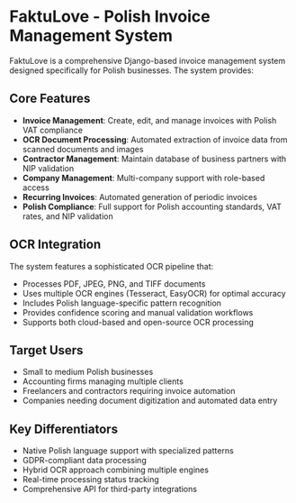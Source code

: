 # FaktuLove - Polish Invoice Management System

FaktuLove is a comprehensive Django-based invoice management system designed specifically for Polish businesses. The system provides:

## Core Features
- **Invoice Management**: Create, edit, and manage invoices with Polish VAT compliance
- **OCR Document Processing**: Automated extraction of invoice data from scanned documents and images
- **Contractor Management**: Maintain database of business partners with NIP validation
- **Company Management**: Multi-company support with role-based access
- **Recurring Invoices**: Automated generation of periodic invoices
- **Polish Compliance**: Full support for Polish accounting standards, VAT rates, and NIP validation

## OCR Integration
The system features a sophisticated OCR pipeline that:
- Processes PDF, JPEG, PNG, and TIFF documents
- Uses multiple OCR engines (Tesseract, EasyOCR) for optimal accuracy
- Includes Polish language-specific pattern recognition
- Provides confidence scoring and manual validation workflows
- Supports both cloud-based and open-source OCR processing

## Target Users
- Small to medium Polish businesses
- Accounting firms managing multiple clients
- Freelancers and contractors requiring invoice automation
- Companies needing document digitization and automated data entry

## Key Differentiators
- Native Polish language support with specialized patterns
- GDPR-compliant data processing
- Hybrid OCR approach combining multiple engines
- Real-time processing status tracking
- Comprehensive API for third-party integrations